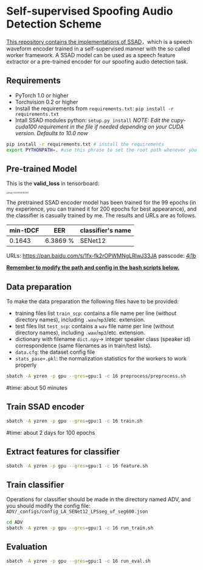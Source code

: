 # Self-supervised Spoofing Audio Detection Scheme
<u>This repository contains the implementations of SSAD</u>，which is a speech waveform encoder trained in a self-supervised manner with the so called worker framework. A SSAD model can be used as a speech feature extractor or a pre-trained encoder for our spoofing audio detection task.

## Requirements
- PyTorch 1.0 or higher
- Torchvision 0.2 or higher
- Install the requirements from `requirements.txt`: `pip install -r requirements.txt`
- Intall SSAD modules python: `setup.py install`
*NOTE: Edit the cupy-cuda100 requirement in the file if needed depending on your CUDA version. Defaults to 10.0 now*

```bash
pip install -r requirements.txt # install the requirements
export PYTHONPATH=. #use this phrase to set the root path whenever you start
```

## Pre-trained Model
This is the **valid_loss** in tensorboard:

<img src="https://github.com/DangerousQiang/SSAD/blob/main/images/valid_loss.png" alt="image-20201013001612361" style="zoom:30%;" />

The pretrained SSAD encoder model has been trained for the 99 epochs (in my experience, you can trained it for 200 epochs for best appearance), and the classifier is casually trained by me. The results and URLs are as follows.

| min-tDCF | EER      | classifier's name |
| -------- | -------- | ----------------- |
| 0.1643   | 6.3869 % | SENet12           |

URLs: https://pan.baidu.com/s/1fx-fk2rOPWMNgLRlwJ33JA  passcode: [4j1b]()


**<u>Remember to modify the path and config in the bash scripts below.</u>**
## Data preparation
To make the data preparation the following files have to be provided:
- training files list `train_scp`: contains a file name per line (without directory names), including `.wav`/`mp3`/etc. extension.
- test files list `test_scp`: contains a `wav` file name per line (without directory names), including `.wav`/`mp3`/etc. extension.
- dictionary with filename `dict.npy`-> integer speaker class (speaker id) correspondence (same filenames as in train/test lists).
- `data.cfg`: the dataset config file
- `stats_pase+.pkl`: the normalization statistics for the workers to work properly

```bash
sbatch -A yzren -p gpu --gres=gpu:1 -c 16 preprocess/preprocess.sh
```
#time: about 50 minutes

## Train SSAD encoder
```bash
sbatch -A yzren -p gpu --gres=gpu:1 -c 16 train.sh
```
#time: about 2 days for 100 epochs

## Extract features for classifier
```bash
sbatch -A yzren -p gpu --gres=gpu:1 -c 16 feature.sh
```

## Train classifier
Operations for classifier should be made in the directory named ADV, and you should modify the config file: `ADV/_configs/config_LA_SENet12_LPSseg_uf_seg600.json`
```bash
cd ADV
sbatch -A yzren -p gpu --gres=gpu:1 -c 16 run_train.sh
```

## Evaluation
```bash
sbatch -A yzren -p gpu --gres=gpu:1 -c 16 run_eval.sh
```

